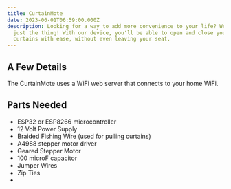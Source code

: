 ```yaml
---
title: CurtainMote
date: 2023-06-01T06:59:00.000Z
description: Looking for a way to add more convenience to your life? We've got
  just the thing! With our device, you'll be able to open and close your
  curtains with ease, without even leaving your seat.
---
```

## A Few Details

T﻿he CurtainMote uses a WiFi web server that connects to your home WiFi. 



## P﻿arts Needed

* E﻿SP32 or ESP8266 microcontroller
* 1﻿2 Volt Power Supply
* B﻿raided Fishing Wire (used for pulling curtains)
* A﻿4988 stepper motor driver
* G﻿eared Stepper Motor
* 1﻿00 microF capacitor
* J﻿umper Wires
* Z﻿ip Ties
*